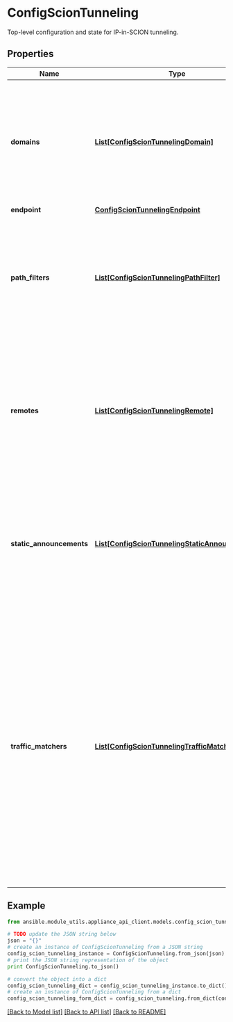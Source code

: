 # ConfigScionTunneling

Top-level configuration and state for IP-in-SCION tunneling.

## Properties
Name | Type | Description | Notes
------------ | ------------- | ------------- | -------------
**domains** | [**List[ConfigScionTunnelingDomain]**](ConfigScionTunnelingDomain.md) | List of domains that define the rules by which IP packets are routed. A domain is a subset of the IP space that shares the same policies. | [optional] 
**endpoint** | [**ConfigScionTunnelingEndpoint**](ConfigScionTunnelingEndpoint.md) |  | [optional] 
**path_filters** | [**List[ConfigScionTunnelingPathFilter]**](ConfigScionTunnelingPathFilter.md) | List of path filters that can be referenced by name from a path policies. A path filter defines a set of paths by applying the filter to all available paths. | [optional] 
**remotes** | [**List[ConfigScionTunnelingRemote]**](ConfigScionTunnelingRemote.md) | List of remote ISD-ASes that are connected with the gateway. The remote ISD-ASes can be referenced in the remote matchers of the domains. | [optional] 
**static_announcements** | [**List[ConfigScionTunnelingStaticAnnouncement]**](ConfigScionTunnelingStaticAnnouncement.md) | List of static routes that are advertised. The routes are only advertised to the domains with matching announce filters. | [optional] 
**traffic_matchers** | [**List[ConfigScionTunnelingTrafficMatcher]**](ConfigScionTunnelingTrafficMatcher.md) | List of traffic matchers that can be referenced by name from a traffic policy. A matcher is used to classify traffic for tunneling. Each packet is classified based on configured traffic matchers and put in a traffic class. A traffic class is used in a traffic policy to map a path policy to a traffic class. | [optional] 

## Example

```python
from ansible.module_utils.appliance_api_client.models.config_scion_tunneling import ConfigScionTunneling

# TODO update the JSON string below
json = "{}"
# create an instance of ConfigScionTunneling from a JSON string
config_scion_tunneling_instance = ConfigScionTunneling.from_json(json)
# print the JSON string representation of the object
print ConfigScionTunneling.to_json()

# convert the object into a dict
config_scion_tunneling_dict = config_scion_tunneling_instance.to_dict()
# create an instance of ConfigScionTunneling from a dict
config_scion_tunneling_form_dict = config_scion_tunneling.from_dict(config_scion_tunneling_dict)
```
[[Back to Model list]](../README.md#documentation-for-models) [[Back to API list]](../README.md#documentation-for-api-endpoints) [[Back to README]](../README.md)


